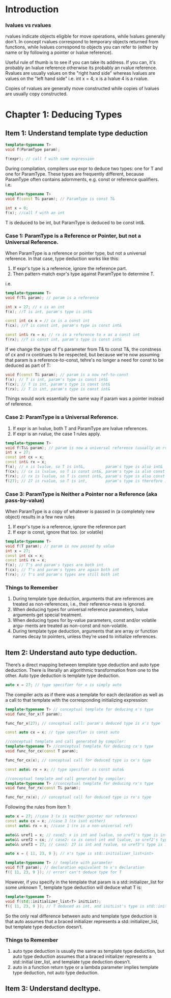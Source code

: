# Introduction

### lvalues vs rvalues
rvalues indicate objects eligible for move operations, while lvalues generally don't. In concept rvalues correspond to temporary objects returned from functions, while lvalues correspond to objects you can refer to (either by name or by following a pointer or lvalue reference).

Useful rule of thumb is to see if you can take its address. If you can, it's probably an lvalue reference otherwise its probably an rvalue reference. Rvalues are usually values on the "right hand side" whereas lvalues are values on the "left hand side" i.e. int x = 4; x is a lvalue 4 is a rvalue. 

Copies of rvalues are generally move constructed while copies of lvalues are usually copy constructed. 

# Chapter 1: Deducing Types

## Item 1: Understand template type deduction

```cpp
template<typename T>
void f(ParamType param);

f(expr); // call f with some expression
```

During compilation, compilers use expr to deduce two types: one for T and one for ParamType. These types are frequently different, because ParamType often contains adornments, e.g. const or reference qualifiers.
i.e.

```cpp
template<typename T>
void f(const T& param); // ParamType is const T&

int x = 0;
f(x); //call f with an int
```
T is deduced to be int, but ParamType is deduced to be const int&.

### Case 1: ParamType is a Reference or Pointer, but not a Universal Reference. 
When ParamType is a reference or pointer type, but not a universal reference. In that case, type deduction works like this:
1. If expr's type is a reference, ignore the reference part.
2. Then pattern-match expr's type against ParamType to determine T.

i.e. 
```cpp
template<typename T>
void f(T& param); // param is a reference

int x = 27; // x is an int
f(x); //T is int, param's type is int&

const int cx x = // cx is a const int
f(cx); //T is const int, param's type is const int&

const int& rx = x; // rx is a reference to x as a const int
f(rx); //T is const int, param's type is const int&
```

If we change the type of f's parameter from T& to const T&, the constness of cx and rx continues to be respected, but because we're now assuming that param is a reference-to-const, tehre's no longer a need for const to be deduced as part of T:

```cpp
void f(const T& param); // param is a now ref-to-const
f(x); // T is int, param's type is const int&
f(cx); // T is int, param's type is const int&
f(rx); // T is int, param's type is const int&
```

Things would work essentially the same way if param was a pointer instead of reference.

### Case 2: ParamType is a Universal Reference. 

1. If expr is an lvalue, both T and ParamType are lvalue references. 
2. If expr is an rvalue, the case 1 rules apply.

```cpp
template<typename T>
void f(T&& param); // param is now a universal reference (usually an rvalue reference)
int x = 27; 
const int cx = x; 
const int& rx = x;
f(x); // x is lvalue, so T is int&,         param's type is also int&
f(cx); // cx is lvalue, so T is const int&, param's type is also const int&
f(rx); // rx is lvalue, so T is const int&, param's type is also const int&
f(27); // 27 is rvalue, so T is int,        param's type is therefore int&&
```

### Case 3: ParamType is Neither a Pointer nor a Reference (aka pass-by-value)

When ParamType is a copy of whatever is passed in (a completely new object) results in a few new rules

1. If expr's type is a reference, ignore the reference part
2. If expr is const, ignore that too. (or volatile)

```cpp
template<typename T>
void f(T param); // param is now passed by value
int x = 27; 
const int cx = x; 
const int& rx = x;
f(x); // T's and param's types are both int
f(cx); // T's and param's types are again both int
f(rx); // T's and param's types are still both int
```

### Things to Remember

1. During template type deduction, arguments that are references are treated as
non-references, i.e., their reference-ness is ignored.
2. When deducing types for universal reference parameters, lvalue arguments get
special treatment.
3. When deducing types for by-value parameters, const and/or volatile argu‐
ments are treated as non-const and non-volatile.
4. During template type deduction, arguments that are array or function names
decay to pointers, unless they’re used to initialize references.

## Item 2: Understand auto type deduction.

There’s a direct mapping between template type deduction and auto type deduction. There is literally an algorithmic transformation from one to the other. Auto type deduction is template type deduction.

```cpp
auto x = 27; // type specifier for x is simply auto
```

The compiler acts as if there was a template for each declaration as well as a call to that template with the corresponding initializing expression:

```cpp
template<typename T> // conceptual template for deducing x's type
void func_for_x(T param);

func_for_x(27); // conceptual call: param's deduced type is x's type
```

```cpp
const auto cx = x; // type specifier is const auto

//conceptual template and call generated by compiler:
template<typename T> //conceptual template for deducing cx's type
void func_for_cx(const T param);

func_for_cx(x); // conceptual call for deduced type is cx's type

const auto& rx = x; // type specifier is const auto&

//conceptual template and call generated by compiler:
template<typename T> //conceptual template for deducing rx's type
void func_for_rx(const T& param);

func_for_rx(x); // conceptual call for deduced type is rx's type
```

Following the rules from Item 1: 

```cpp
auto x = 27; //case 3 (x is neither pointer nor reference)
const auto cx = x; //case 3 (cx isnt either)
const auto& rx = x; //case 1 (rx is a non-universal ref)

auto&& uref1 = x; // case2: x is int and lvalue, so uref1's type is int&
auto&& uref2 = cx; // case2: cx is const int and lvalue, so uref2's type is const int&
auto&& uref3 = 27; // case2: 27 is int and rvalue, so uref3's type is int&&

auto x = { 11, 23, 9 }; // x's type is std::initializer_list<int>

template<typename T> // template with parameter
void f(T param); // declaration equivalent to x's declaration
f({ 11, 23, 9 }); // error! can't deduce type for T
```

However, if you specify in the template that param is a std::initializer_list<T>
for some unknown T, template type deduction will deduce what T is:

```cpp
template<typename T>
void f(std::initializer_list<T> initList);
f({ 11, 23, 9 }); // T deduced as int, and initList's type is std::initializer_list<int>
```

So the only real difference between auto and template type deduction is that auto
assumes that a braced initializer represents a std::initializer_list, but template
type deduction doesn’t.

### Things to Remember

1. auto type deduction is usually the same as template type deduction, but auto
type deduction assumes that a braced initializer represents a std::initial
izer_list, and template type deduction doesn’t.
2. auto in a function return type or a lambda parameter implies template type
deduction, not auto type deduction.

## Item 3: Understand decltype.

